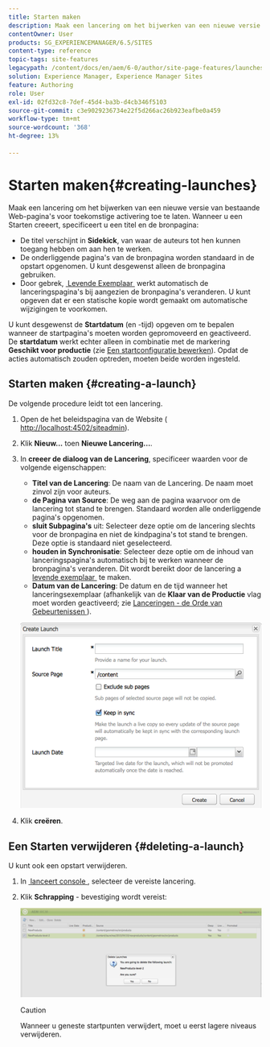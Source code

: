 ```yaml
---
title: Starten maken
description: Maak een lancering om het bijwerken van een nieuwe versie van bestaande Web-pagina's voor toekomstige activering toe te laten. Wanneer u een Starten creeert, specificeert u een titel en de bronpagina.
contentOwner: User
products: SG_EXPERIENCEMANAGER/6.5/SITES
content-type: reference
topic-tags: site-features
legacypath: /content/docs/en/aem/6-0/author/site-page-features/launches
solution: Experience Manager, Experience Manager Sites
feature: Authoring
role: User
exl-id: 02fd32c8-7def-45d4-ba3b-d4cb346f5103
source-git-commit: c3e9029236734e22f5d266ac26b923eafbe0a459
workflow-type: tm+mt
source-wordcount: '368'
ht-degree: 13%

---
```


# Starten maken{#creating-launches}

Maak een lancering om het bijwerken van een nieuwe versie van bestaande Web-pagina&#39;s voor toekomstige activering toe te laten. Wanneer u een Starten creeert, specificeert u een titel en de bronpagina:

* De titel verschijnt in **Sidekick**, van waar de auteurs tot hen kunnen toegang hebben om aan hen te werken.
* De onderliggende pagina&#39;s van de bronpagina worden standaard in de opstart opgenomen. U kunt desgewenst alleen de bronpagina gebruiken.
* Door gebrek, [&#x200B; Levende Exemplaar &#x200B;](/help/sites-administering/msm.md) werkt automatisch de lanceringspagina&#39;s bij aangezien de bronpagina&#39;s veranderen. U kunt opgeven dat er een statische kopie wordt gemaakt om automatische wijzigingen te voorkomen.

U kunt desgewenst de **Startdatum** (en -tijd) opgeven om te bepalen wanneer de startpagina&#39;s moeten worden gepromoveerd en geactiveerd. De **startdatum** werkt echter alleen in combinatie met de markering **Geschikt voor productie** (zie [Een startconfiguratie bewerken](/help/sites-classic-ui-authoring/classic-launches-editing.md#editing-a-launch-configuration)). Opdat de acties automatisch zouden optreden, moeten beide worden ingesteld.

## Starten maken {#creating-a-launch}

De volgende procedure leidt tot een lancering.

1. Open de het beleidspagina van de Website ([&#x200B; http://localhost:4502/siteadmin &#x200B;](http://localhost:4502/siteadmin)).
1. Klik **Nieuw...** toen **Nieuwe Lancering...**.
1. In **creeer de dialoog van de Lancering**, specificeer waarden voor de volgende eigenschappen:

   * **Titel van de Lancering**: De naam van de Lancering. De naam moet zinvol zijn voor auteurs.
   * **de Pagina van Source**: De weg aan de pagina waarvoor om de lancering tot stand te brengen. Standaard worden alle onderliggende pagina&#39;s opgenomen.
   * **sluit Subpagina&#39;s** uit: Selecteer deze optie om de lancering slechts voor de bronpagina en niet de kindpagina&#39;s tot stand te brengen. Deze optie is standaard niet geselecteerd.
   * **houden in Synchronisatie**: Selecteer deze optie om de inhoud van lanceringspagina&#39;s automatisch bij te werken wanneer de bronpagina&#39;s veranderen. Dit wordt bereikt door de lancering a [&#x200B; levende exemplaar &#x200B;](/help/sites-administering/msm.md) te maken.
   * **Datum van de Lancering**: De datum en de tijd wanneer het lanceringsexemplaar (afhankelijk van de **Klaar van de Productie** vlag moet worden geactiveerd; zie [&#x200B; Lanceringen - de Orde van Gebeurtenissen &#x200B;](/help/sites-authoring/launches.md#launches-the-order-of-events)).

   ![&#x200B; chlimage_1-99 &#x200B;](assets/chlimage_1-99a.png)

1. Klik **creëren**.

## Een Starten verwijderen {#deleting-a-launch}

U kunt ook een opstart verwijderen.

1. In [&#x200B; lanceert console &#x200B;](/help/sites-classic-ui-authoring/classic-launches.md), selecteer de vereiste lancering.
1. Klik **Schrapping** - bevestiging wordt vereist:

   ![&#x200B; chlimage_1-100 &#x200B;](assets/chlimage_1-100a.png)

   >[!CAUTION]
   >
   >Wanneer u geneste startpunten verwijdert, moet u eerst lagere niveaus verwijderen.
